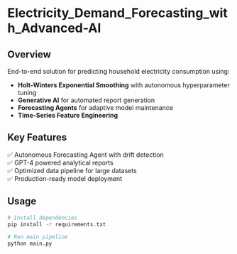 # Electricity_Demand_Forecasting_with_Advanced-AI

## Overview

End-to-end solution for predicting household electricity consumption using:
- **Holt-Winters Exponential Smoothing** with autonomous hyperparameter tuning
- **Generative AI** for automated report generation
- **Forecasting Agents** for adaptive model maintenance
- **Time-Series Feature Engineering**

## Key Features

✅ Autonomous Forecasting Agent with drift detection  
✅ GPT-4 powered analytical reports  
✅ Optimized data pipeline for large datasets  
✅ Production-ready model deployment  

## Usage

```bash
# Install dependencies
pip install -r requirements.txt

# Run main pipeline
python main.py
